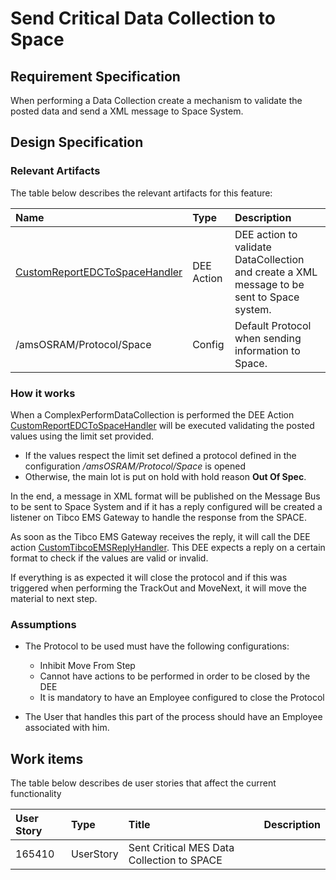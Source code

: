 # Send Critical Data Collection to Space

## Requirement Specification

When performing a Data Collection create a mechanism to validate the posted data and send a XML message to Space System.

## Design Specification

### Relevant Artifacts

The table below describes the relevant artifacts for this feature:

| Name                                                                                                          | Type       | Description                                                                                |
| :------------------------------------------------------------------------------------------------------------ | :--------- | :----------------------------------------------------------------------------------------- |
| [CustomReportEDCToSpaceHandler](/cmf.custom.help/techspec>artifacts>deeactions>CustomReportEDCToSpaceHandler) | DEE Action | DEE action to validate DataCollection and create a XML message to be sent to Space system. |
| /amsOSRAM/Protocol/Space                                                                                      | Config     | Default Protocol when sending information to Space.                                        |

### How it works

When a ComplexPerformDataCollection is performed the DEE Action [CustomReportEDCToSpaceHandler](/cmf.custom.help/techspec>artifacts>deeactions>CustomReportEDCToSpaceHandler) will be executed validating the posted values using the limit set provided.

- If the values respect the limit set defined a protocol defined in the configuration _/amsOSRAM/Protocol/Space_ is opened
- Otherwise, the main lot is put on hold with hold reason **Out Of Spec**.

In the end, a message in XML format will be published on the Message Bus to be sent to Space System and if it has a reply configured will be created a listener on Tibco EMS Gateway to handle the response from the SPACE.

As soon as the Tibco EMS Gateway receives the reply, it will call the DEE action [CustomTibcoEMSReplyHandler](/cmf.custom.help/techspec>artifacts>deeactions>CustomReportEDCToSpaceHandler). This DEE expects a reply on a certain format to check if the values are valid or invalid.

If everything is as expected it will close the protocol and if this was triggered when performing the TrackOut and MoveNext, it will move the material to next step.

### Assumptions

- The Protocol to be used must have the following configurations:
  - Inhibit Move From Step
  - Cannot have actions to be performed in order to be closed by the DEE
  - It is mandatory to have an Employee configured to close the Protocol

- The User that handles this part of the process should have an Employee associated with him.

## Work items

The table below describes de user stories that affect the current functionality

| User Story | Type      | Title                                      | Description |
| :--------- | :-------- | :----------------------------------------- | :---------- |
| 165410     | UserStory | Sent Critical MES Data Collection to SPACE |             |
